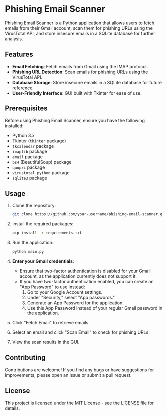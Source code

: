 # Phishing Email Scanner

Phishing Email Scanner is a Python application that allows users to fetch emails from their Gmail account, scan them for phishing URLs using the VirusTotal API, and store insecure emails in a SQLite database for further analysis.

## Features

- **Email Fetching**: Fetch emails from Gmail using the IMAP protocol.
- **Phishing URL Detection**: Scan emails for phishing URLs using the VirusTotal API.
- **Database Storage**: Store insecure emails in a SQLite database for future reference.
- **User-Friendly Interface**: GUI built with Tkinter for ease of use.

## Prerequisites

Before using Phishing Email Scanner, ensure you have the following installed:

- Python 3.x
- Tkinter (`tkinter` package)
- `tkcalendar` package
- `imaplib` package
- `email` package
- `bs4` (BeautifulSoup) package
- `quopri` package
- `virustotal_python` package
- `sqlite3` package

## Usage

1. Clone the repository:

    ```bash
    git clone https://github.com/your-username/phishing-email-scanner.git
    ```

2. Install the required packages:

    ```bash
    pip install -r requirements.txt
    ```

3. Run the application:

    ```bash
    python main.py
    ```

4. **Enter your Gmail credentials**:
   - Ensure that two-factor authentication is disabled for your Gmail account, as the application currently does not support it.
   - If you have two-factor authentication enabled, you can create an "App Password" to use instead:
     1. Go to your Google Account settings.
     2. Under "Security," select "App passwords."
     3. Generate an App Password for the application.
     4. Use this App Password instead of your regular Gmail password in the application.

5. Click "Fetch Email" to retrieve emails.
6. Select an email and click "Scan Email" to check for phishing URLs.
7. View the scan results in the GUI.

## Contributing

Contributions are welcome! If you find any bugs or have suggestions for improvements, please open an issue or submit a pull request.

## License

This project is licensed under the MIT License - see the [LICENSE](LICENSE) file for details.
